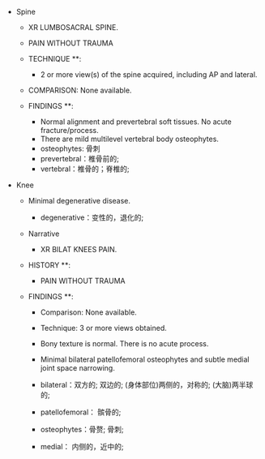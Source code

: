 - Spine
  - XR LUMBOSACRAL SPINE.
  - PAIN WITHOUT TRAUMA
  - TECHNIQUE **:
    - 2 or more view(s) of the spine acquired, including AP and lateral.

  - COMPARISON: None available.

  - FINDINGS **:
    - Normal alignment and prevertebral soft tissues. No acute fracture/process.
    - There are mild multilevel vertebral body osteophytes.
    - osteophytes: 骨刺
    - prevertebral：椎骨前的;
    - vertebral：椎骨的；脊椎的;

- Knee
  - Minimal degenerative disease.
    - degenerative：变性的，退化的;

  - Narrative
    - XR BILAT KNEES PAIN.

  - HISTORY **:
    - PAIN WITHOUT TRAUMA

  - FINDINGS **:
    - Comparison: None available.
    - Technique: 3 or more views obtained.

    - Bony texture is normal. There is no acute process. 
    - Minimal bilateral patellofemoral osteophytes and subtle medial joint space narrowing.

    - bilateral：双方的; 双边的; (身体部位)两侧的，对称的; (大脑)两半球的;
    - patellofemoral： 髌骨的;
    - osteophytes：骨赘; 骨刺;
    - medial： 内侧的，近中的;
